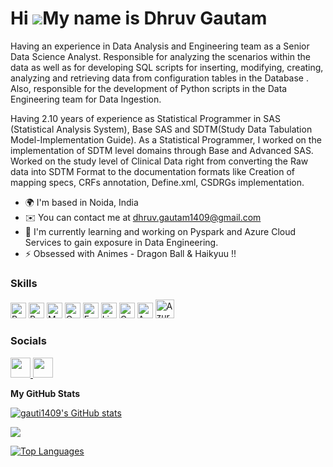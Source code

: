Hi ![](https://user-images.githubusercontent.com/18350557/176309783-0785949b-9127-417c-8b55-ab5a4333674e.gif)My name is Dhruv Gautam
====================================================================================================================================

Having an experience in Data Analysis and Engineering team as a Senior Data Science Analyst. Responsible for analyzing the scenarios within the data as well as for developing SQL scripts for inserting, modifying, creating, analyzing and retrieving data from configuration tables in the Database . Also, responsible for the development of Python scripts in the Data Engineering team for Data Ingestion. 

Having 2.10 years of experience as Statistical Programmer in SAS (Statistical Analysis System), Base SAS and SDTM(Study Data Tabulation Model-Implementation Guide). As a Statistical Programmer, I worked on the implementation of SDTM level domains through Base and Advanced SAS. Worked on the study level of Clinical Data right from converting the Raw data into SDTM Format to the documentation formats like Creation of mapping specs, CRFs annotation, Define.xml, CSDRGs implementation.

* 🌍  I'm based in Noida, India
* ✉️  You can contact me at [dhruv.gautam1409@gmail.com](mailto:dhruv.gautam1409@gmail.com)
* 🧠  I'm currently learning and working on Pyspark and Azure Cloud Services to gain exposure in Data Engineering.
* ⚡  Obsessed with Animes - Dragon Ball & Haikyuu !!

### Skills

<p align="left">
<a href="https://www.python.org/" target="_blank" rel="noreferrer"><img src="https://raw.githubusercontent.com/danielcranney/readme-generator/main/public/icons/skills/python-colored.svg" width="25" height="25" alt="Python" /></a>  <a href="https://www.postgresql.org/" target="_blank" rel="noreferrer"><img src="https://raw.githubusercontent.com/danielcranney/readme-generator/main/public/icons/skills/postgresql-colored.svg" width="25" height="25" alt="PostgreSQL" /></a>  <a href="https://www.mysql.com/" target="_blank" rel="noreferrer"><img src="https://raw.githubusercontent.com/danielcranney/readme-generator/main/public/icons/skills/mysql-colored.svg" width="25" height="25" alt="MySQL" /></a>  <a href="https://www.oracle.com/uk/index.html" target="_blank" rel="noreferrer"><img src="https://raw.githubusercontent.com/danielcranney/readme-generator/main/public/icons/skills/oracle-colored.svg" width="25" height="25" alt="Oracle" /></a>  <a href="https://fastapi.tiangolo.com/" target="_blank" rel="noreferrer"><img src="https://raw.githubusercontent.com/danielcranney/readme-generator/main/public/icons/skills/fastapi-colored.svg" width="25" height="25" alt="Fast API" /></a>  <a href="https://www.linux.org" target="_blank" rel="noreferrer"><img src="https://raw.githubusercontent.com/danielcranney/readme-generator/main/public/icons/skills/linux-colored.svg" width="25" height="25" alt="Linux" /></a>  <a href="https://cloud.google.com/" target="_blank" rel="noreferrer"><img src="https://raw.githubusercontent.com/danielcranney/readme-generator/main/public/icons/skills/googlecloud-colored.svg" width="25" height="25" alt="Google Cloud" /></a>  <a href="https://portal.azure.com/" target="_blank" rel="noreferrer"><img src="https://code.benco.io/icon-collection/azure-docs/azure.svg" width="25" height="25" alt="Azure Cloud" /></a>  <a href="https://spark.apache.org/" target="_blank" rel="noreferrer"><img src="https://upload.wikimedia.org/wikipedia/commons/f/f3/Apache_Spark_logo.svg" width="30" height="30" alt="Azure Cloud" /></a>
</p>

### Socials

<p align="left"> <a href="https://www.github.com/gauti1409" target="_blank" rel="noreferrer"> <picture> <source media="(prefers-color-scheme: dark)" srcset="https://raw.githubusercontent.com/danielcranney/readme-generator/main/public/icons/socials/github-dark.svg" /> <source media="(prefers-color-scheme: light)" srcset="https://raw.githubusercontent.com/danielcranney/readme-generator/main/public/icons/socials/github.svg" /> <img src="https://raw.githubusercontent.com/danielcranney/readme-generator/main/public/icons/socials/github.svg" width="32" height="32" /> </picture> </a>   <a href="https://www.linkedin.com/in/dhruv14/" target="_blank" rel="noreferrer"> <picture> <source media="(prefers-color-scheme: dark)" srcset="https://raw.githubusercontent.com/danielcranney/readme-generator/main/public/icons/socials/linkedin-dark.svg" /> <source media="(prefers-color-scheme: light)" srcset="https://raw.githubusercontent.com/danielcranney/readme-generator/main/public/icons/socials/linkedin.svg" /> <img src="https://raw.githubusercontent.com/danielcranney/readme-generator/main/public/icons/socials/linkedin.svg" width="32" height="32" /> </picture> </a></p>

<b>My GitHub Stats</b>
<p align="center">

<a href="http://www.github.com/gauti1409"><img src="https://github-readme-stats.vercel.app/api?username=gauti1409&show_icons=true&hide=&count_private=true&title_color=0891b2&text_color=ffffff&icon_color=0891b2&bg_color=0f172a&hide_border=true&show_icons=true" alt="gauti1409's GitHub stats" /></a>

<a href="http://www.github.com/gauti1409"><img src="https://github-readme-streak-stats.herokuapp.com/?user=gauti1409&stroke=ffffff&background=0f172a&ring=0891b2&fire=0891b2&currStreakNum=ffffff&currStreakLabel=0891b2&sideNums=ffffff&sideLabels=ffffff&dates=ffffff&hide_border=true" /></a>

<a href="https://github.com/gauti1409" align="left"><img src="https://github-readme-stats.vercel.app/api/top-langs/?username=gauti1409&langs_count=10&title_color=0891b2&text_color=ffffff&icon_color=0891b2&bg_color=0f172a&hide_border=true&locale=en&custom_title=Top%20%Languages" alt="Top Languages" /></a>



